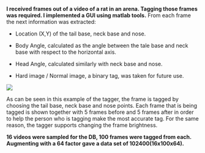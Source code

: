 **I received frames out of a video of a rat in an arena. Tagging those frames was required. I implemented a GUI using matlab tools.**
From each frame the next information was extracted: 

- Location (X,Y) of the tail base, neck base and nose.

- Body Angle, calculated as the angle between the tale base and neck base with respect to the horizontal axis.

- Head Angle, calculated similarly with neck base and nose.

- Hard image / Normal image, a binary tag, was taken for future use.

<img src="https://github.com/tamirscherf/My_Code/blob/master/visualization/Tagger.png">

As can be seen in this example of the tagger, the frame is tagged by choosing the tail base, neck base and nose points.
Each frame that is being tagged is shown together with 5 frames before and 5 frames after in order to help the person who is tagging make 
the most accurate tag. For the same reason, the tagger supports changing the frame brightness.

**16 videos were sampled for the DB, 100 frames were tagged from each. Augmenting with a 64 factor gave a data set of 102400(16x100x64).**

